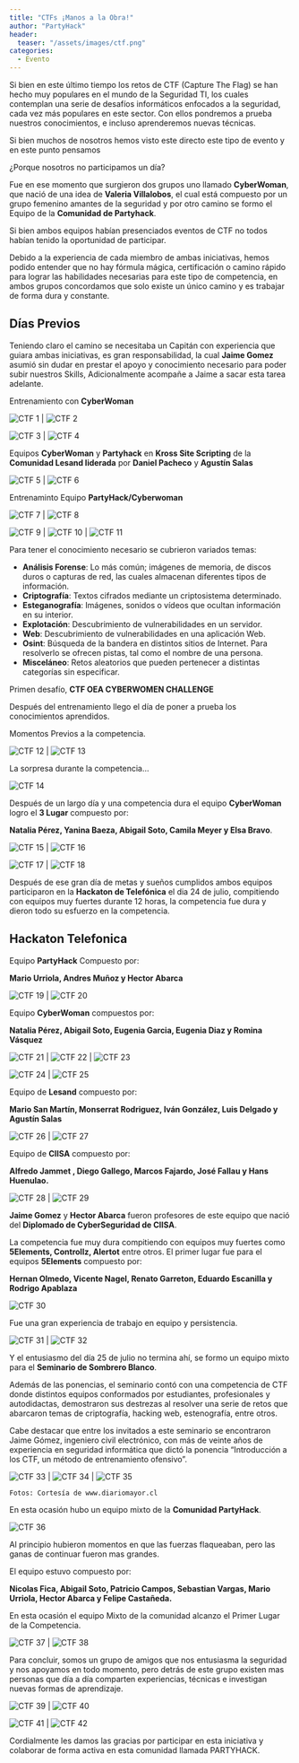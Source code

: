 ```yaml
---
title: "CTFs ¡Manos a la Obra!"
author: "PartyHack"
header: 
  teaser: "/assets/images/ctf.png"
categories:
  - Evento
---
```



Si bien en este último tiempo los retos de CTF (Capture The Flag) se han hecho muy populares en el mundo de la Seguridad TI, los cuales contemplan una serie de desafíos informáticos enfocados a la seguridad, cada vez más populares en este sector. Con ellos pondremos a prueba nuestros conocimientos, e incluso aprenderemos nuevas técnicas.

Si bien muchos de nosotros hemos visto este directo este tipo de evento y en este punto pensamos

¿Porque nosotros no participamos un día?

Fue en ese momento que surgieron dos grupos uno llamado **CyberWoman**, que nació de una idea de **Valeria Villalobos**, el cual está compuesto por un grupo femenino amantes de la seguridad y por otro camino se formo el Equipo de la **Comunidad de Partyhack**.

Si bien ambos equipos habían presenciados eventos de CTF no todos habían tenido la oportunidad de participar.

Debido a la experiencia de cada miembro de ambas iniciativas, hemos podido entender que no hay fórmula mágica, certificación o camino rápido para lograr las habilidades necesarias para este tipo de competencia, en ambos grupos concordamos que solo existe un único camino y es trabajar de forma dura y constante.

## Días Previos

Teniendo claro el camino se necesitaba un Capitán con experiencia que guiara ambas iniciativas, es gran responsabilidad, la cual **Jaime Gomez** asumió sin dudar en prestar el apoyo y conocimiento necesario para poder subir nuestros Skills, Adicionalmente acompañe a Jaime a sacar esta tarea adelante.

Entrenamiento con **CyberWoman**

![CTF 1](/assets/images/post/2019/ctf1.jpeg) | ![CTF 2](/assets/images/post/2019/ctf2.jpeg)

![CTF 3](/assets/images/post/2019/ctf3.jpeg) | ![CTF 4](/assets/images/post/2019/ctf4.jpg)

Equipos **CyberWoman** y **Partyhack** en **Kross Site Scripting** de la **Comunidad Lesand liderada** por **Daniel Pacheco** y **Agustín Salas**

![CTF 5](/assets/images/post/2019/ctf5.jpeg) | ![CTF 6](/assets/images/post/2019/ctf6.jpeg)

Entrenaminto Equipo **PartyHack/Cyberwoman**

![CTF 7](/assets/images/post/2019/ctf7.jpg) | ![CTF 8](/assets/images/post/2019/ctf8.jpeg)

![CTF 9](/assets/images/post/2019/ctf9.png) | ![CTF 10](/assets/images/post/2019/ctf10.jpg) | ![CTF 11](/assets/images/post/2019/ctf11.jpeg)

Para tener el conocimiento necesario se cubrieron variados temas:

- **Análisis Forense**: Lo más común; imágenes de memoria, de discos duros o capturas de red, las cuales almacenan diferentes tipos de información.
- **Criptografía**: Textos cifrados mediante un criptosistema determinado.
- **Esteganografía**: Imágenes, sonidos o vídeos que ocultan información en su interior.
- **Explotación**: Descubrimiento de vulnerabilidades en un servidor.
- **Web**: Descubrimiento de vulnerabilidades en una aplicación Web.
- **Osint**: Búsqueda de la bandera en distintos sitios de Internet. Para resolverlo se ofrecen pistas, tal como el nombre de una persona.
- **Misceláneo**: Retos aleatorios que pueden pertenecer a distintas categorías sin especificar.

Primen desafío, **CTF OEA CYBERWOMEN CHALLENGE**

Después del entrenamiento llego el día de poner a prueba los conocimientos aprendidos.

Momentos Previos a la competencia.

![CTF 12](/assets/images/post/2019/ctf12.jpeg) | ![CTF 13](/assets/images/post/2019/ctf13.jpeg)

La sorpresa durante la competencia…

![CTF 14](/assets/images/post/2019/ctf14.jpg)

Después de un largo día y una competencia dura el equipo **CyberWoman** logro el **3 Lugar** compuesto por:

**Natalia Pérez, Yanina Baeza, Abigail Soto, Camila Meyer y Elsa Bravo**.

![CTF 15](/assets/images/post/2019/ctf15.jpeg) | ![CTF 16](/assets/images/post/2019/ctf16.jpeg)

![CTF 17](/assets/images/post/2019/ctf17.jpg) | ![CTF 18](/assets/images/post/2019/ctf18.jpg)

Después de ese gran día de metas y sueños cumplidos ambos equipos participaron en la **Hackaton de Telefónica** el dia 24 de julio, compitiendo con equipos muy fuertes durante 12 horas, la competencia fue dura y dieron todo su esfuerzo en la competencia.

## Hackaton Telefonica

Equipo **PartyHack** Compuesto por:

**Mario Urriola, Andres Muñoz y Hector Abarca**
	
![CTF 19](/assets/images/post/2019/ctf19.jpeg) | ![CTF 20](/assets/images/post/2019/ctf20.jpeg)

Equipo **CyberWoman** compuestos por:

**Natalia Pérez, Abigail Soto, Eugenia Garcia, Eugenia Diaz y Romina Vásquez**
	
![CTF 21](/assets/images/post/2019/ctf21.jpeg) | ![CTF 22](/assets/images/post/2019/ctf22.jpeg) | ![CTF 23](/assets/images/post/2019/ctf23.jpeg)
	
![CTF 24](/assets/images/post/2019/ctf24.jpeg) | ![CTF 25](/assets/images/post/2019/ctf25.jpeg)

Equipo de **Lesand** compuesto por:

**Mario San Martín, Monserrat Rodriguez, Iván González, Luis Delgado y Agustín Salas**
	
![CTF 26](/assets/images/post/2019/ctf26.jpeg) | ![CTF 27](/assets/images/post/2019/ctf27.jpeg)

Equipo de **CIISA** compuesto por:

**Alfredo Jammet , Diego Gallego, Marcos Fajardo, José Fallau y Hans Huenulao.**
	
![CTF 28](/assets/images/post/2019/ctf28.jpg) | ![CTF 29](/assets/images/post/2019/ctf29.jpg)

**Jaime Gomez** y **Hector Abarca** fueron profesores de este equipo que nació del **Diplomado de CyberSeguridad de CIISA**.

La competencia fue muy dura compitiendo con equipos muy fuertes como **5Elements, Controllz, Alertot** entre otros. El primer lugar fue para el equipos **5Elements** compuesto por:

**Hernan Olmedo, Vicente Nagel, Renato Garreton, Eduardo Escanilla y Rodrigo Apablaza**
	
![CTF 30](/assets/images/post/2019/ctf30.jpeg)

Fue una gran experiencia de trabajo en equipo y persistencia.

![CTF 31](/assets/images/post/2019/ctf31.jpeg) | ![CTF 32](/assets/images/post/2019/ctf32.jpeg)

Y el entusiasmo del día 25 de julio no termina ahí, se formo un equipo mixto para el **Seminario de Sombrero Blanco**.

Además de las ponencias, el seminario contó con una competencia de CTF donde distintos equipos conformados por estudiantes, profesionales y autodidactas, demostraron sus destrezas al resolver una serie de retos que abarcaron temas de criptografía, hacking web, estenografía, entre otros.

Cabe destacar que entre los invitados a este seminario se encontraron Jaime Gómez, ingeniero civil electrónico, con más de veinte años de experiencia en seguridad informática que dictó la ponencia “Introducción a los CTF, un método de entrenamiento ofensivo”.

![CTF 33](/assets/images/post/2019/ctf33.jpg) | ![CTF 34](/assets/images/post/2019/ctf34.jpg) | ![CTF 35](/assets/images/post/2019/ctf35.jpg)

```Fotos: Cortesía de www.diariomayor.cl```

En esta ocasión hubo un equipo mixto de la **Comunidad PartyHack**.

![CTF 36](/assets/images/post/2019/ctf36.jpg)

Al principio hubieron momentos en que las fuerzas flaqueaban, pero las ganas de continuar fueron mas grandes.

El equipo estuvo compuesto por:

**Nicolas Fica, Abigail Soto, Patricio Campos, Sebastian Vargas, Mario Urriola, Hector Abarca y Felipe Castañeda.**

En esta ocasión el equipo Mixto de la comunidad alcanzo el Primer Lugar de la Competencia.

![CTF 37](/assets/images/post/2019/ctf37.jpg) | ![CTF 38](/assets/images/post/2019/ctf38.jpg)

Para concluir, somos un grupo de amigos que nos entusiasma la seguridad y nos apoyamos en todo momento, pero detrás de este grupo existen mas personas que día a día comparten experiencias, técnicas e investigan nuevas formas de aprendizaje.

![CTF 39](/assets/images/post/2019/ctf39.jpeg) | ![CTF 40](/assets/images/post/2019/ctf40.jpeg)

![CTF 41](/assets/images/post/2019/ctf41.jpeg) | ![CTF 42](/assets/images/post/2019/ctf42.jpeg)

Cordialmente les damos las gracias por participar en esta iniciativa y colaborar de forma activa en esta comunidad llamada PARTYHACK.
